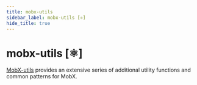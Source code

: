 ```yaml
---
title: mobx-utils
sidebar_label: mobx-utils [⚛️]
hide_title: true
---
```


# mobx-utils [⚛️]

[MobX-utils](https://github.com/mobxjs/mobx-utils) provides an extensive series of additional utility functions and common patterns for MobX.
